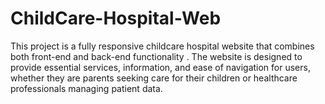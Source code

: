 # ChildCare-Hospital-Web
This project is a fully responsive childcare hospital website that combines both front-end and back-end functionality . The website is designed to provide essential services, information, and ease of navigation for users, whether they are parents seeking care for their children or healthcare professionals managing patient data.
